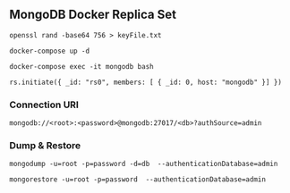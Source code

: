 ## MongoDB Docker Replica Set

```shell
openssl rand -base64 756 > keyFile.txt
```

```shell
docker-compose up -d
```

```shell
docker-compose exec -it mongodb bash
```

```shell
rs.initiate({ _id: "rs0", members: [ { _id: 0, host: "mongodb" }] })
```

### Connection URI

```
mongodb://<root>:<password>@mongodb:27017/<db>?authSource=admin
```

### Dump & Restore

```
mongodump -u=root -p=password -d=db  --authenticationDatabase=admin
```

```
mongorestore -u=root -p=password  --authenticationDatabase=admin
```